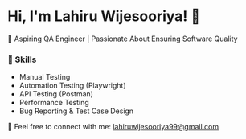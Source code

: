 # Hi, I'm Lahiru Wijesooriya! 👋  
🎯 Aspiring QA Engineer | Passionate About Ensuring Software Quality  

### 🌟 Skills  
- Manual Testing  
- Automation Testing (Playwright)  
- API Testing (Postman)
- Performance Testing
- Bug Reporting & Test Case Design  

📧 Feel free to connect with me: lahiruwijesooriya99@gmail.com
